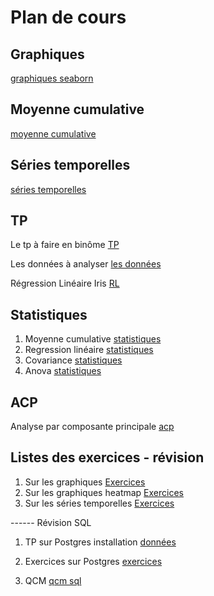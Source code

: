 # Plan de cours 

## Graphiques 

[graphiques seaborn](./Supports/chap1_types_graphiques.md)

## Moyenne cumulative

[moyenne cumulative](./Supports/chap2_moyenne_cumulative.md)

## Séries temporelles

[séries temporelles](./Supports/chap3_series_temporelles.md)

## TP 

Le tp à faire en binôme [TP](./TP/01_sujet_analyse_vente.md)

Les données à analyser [les données](./Work/Notebook/Data/supermarket_sales.csv)

Régression Linéaire Iris [RL](./TP/03_sujet_regression_linear.md)

## Statistiques 

1. Moyenne cumulative [statistiques](./Supports/chap2_moyenne_cumulative.md)
2. Regression linéaire [statistiques](./Supports/chap4_01_statistiques_regression_lineaire.md)
3. Covariance [statistiques](./Supports/chap4_02_covariance.md)
4. Anova [statistiques](./Supports/chap4_03_anova.md)

## ACP

Analyse par composante principale [acp](./Supports/chap5_acp.md)

## Listes des exercices - révision

1. Sur les graphiques [Exercices](./Exercices/chap1_graphiques.md)
1. Sur les graphiques heatmap [Exercices](./Exercices/chap1_graphique_heatmap.md)
1. Sur les séries temporelles [Exercices](./Exercices/chap2_serie_temporelle.md)

------ Révision SQL 

1. TP sur Postgres installation [données](./Revision_SQL/install.md)

1. Exercices sur Postgres [exercices](./Revision_SQL/PostgreSQL/01_chap_relation_exercices.md)

1. QCM [qcm sql](./Revision_SQL/QCM_sql_relationnel.md)
